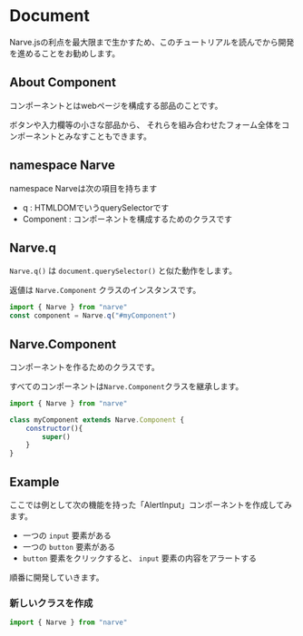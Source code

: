 # Document
Narve.jsの利点を最大限まで生かすため、このチュートリアルを読んでから開発を進めることをお勧めします。
## About Component
コンポーネントとはwebページを構成する部品のことです。

ボタンや入力欄等の小さな部品から、
それらを組み合わせたフォーム全体をコンポーネントとみなすこともできます。

## namespace Narve
namespace Narveは次の項目を持ちます
- q : HTMLDOMでいうquerySelectorです
- Component : コンポーネントを構成するためのクラスです

## Narve.q
`Narve.q()` は `document.querySelector()` と似た動作をします。

返値は `Narve.Component` クラスのインスタンスです。
```js
import { Narve } from "narve"
const component = Narve.q("#myComponent")
```
## Narve.Component
コンポーネントを作るためのクラスです。

すべてのコンポーネントは`Narve.Component`クラスを継承します。
```js
import { Narve } from "narve"

class myComponent extends Narve.Component {
    constructor(){
        super()
    }
}
```
## Example
ここでは例として次の機能を持った「AlertInput」コンポーネントを作成してみます。
- 一つの `input` 要素がある
- 一つの `button` 要素がある
- `button` 要素をクリックすると、 `input` 要素の内容をアラートする

順番に開発していきます。

### 新しいクラスを作成
```js
import { Narve } from "narve"


```
